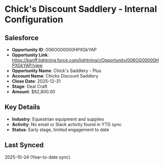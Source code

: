 # Chick's Discount Saddlery - Internal Configuration

## Salesforce
- **Opportunity ID**: 006OG00000HPXGkYAP
- **Opportunity Link**: https://banff.lightning.force.com/lightning/r/Opportunity/006OG00000HPXGkYAP/view
- **Opportunity Name**: Chick's Saddlery - Plus
- **Account Name**: Chicks Discount Saddlery
- **Close Date**: 2025-12-31
- **Stage**: Deal Craft
- **Amount**: $82,800.00

## Key Details
- **Industry**: Equestrian equipment and supplies
- **Activity**: No email or Slack activity found in YTD sync
- **Status**: Early stage, limited engagement to date

## Last Synced
2025-10-24 (Year-to-date sync)



